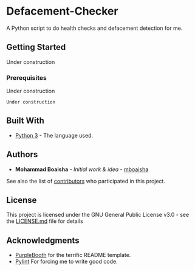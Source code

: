 # Defacement-Checker

A Python script to do health checks and defacement detection for me.

## Getting Started

Under construction

### Prerequisites

Under construction

```
Under construction
```

## Built With

* [Python 3](https://www.python.org/) - The language used. 


## Authors

* **Mohammad Boaisha** - *Initial work & idea* - [mboaisha](https://github.com/mboaisha)

See also the list of [contributors](https://github.com/your/project/contributors) who participated in this project.

## License

This project is licensed under the GNU General Public License v3.0 - see the [LICENSE.md](LICENSE.md) file for details

## Acknowledgments

* [PurpleBooth](https://gist.github.com/PurpleBooth) for the terrific README template.
* [Pylint](https://www.pylint.org/) For forcing me to write good code.


